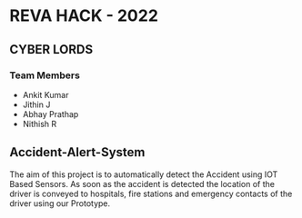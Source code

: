 # REVA HACK - 2022

## CYBER LORDS
### Team Members
* Ankit Kumar
* Jithin J
* Abhay Prathap 
* Nithish R

## Accident-Alert-System
The aim of this project is to automatically detect the Accident using IOT Based Sensors. As soon as the accident is detected the location of the driver is conveyed to hospitals, fire stations and emergency contacts of the driver using our Prototype.
